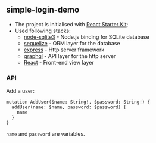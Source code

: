 ## simple-login-demo

- The project is initialised with [React Starter Kit](https://reactstarter.com/);
- Used following stacks:
  - [node-sqlite3]() - Node.js binding for SQLite database
  - [sequelize]() - ORM layer for the database
  - [express]() - Http server framework
  - [graphql]() - API layer for the http server
  - [React]() - Front-end view layer



### API

Add a user:

```
mutation AddUser($name: String!, $password: String!) {
  addUser(name: $name, password: $password) {
    name
  }
}
```

`name` and `password` are variables.



